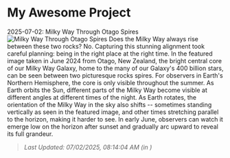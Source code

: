 # My Awesome Project

<!-- APOD Start -->
2025-07-02: Milky Way Through Otago Spires
![Milky Way Through Otago Spires](https://apod.nasa.gov/apod/image/2507/MwSpires_Chay_960.jpg)
Does the Milky Way always rise between these two rocks? No. Capturing this stunning alignment took careful planning: being in the right place at the right time. In the featured image taken in June 2024 from Otago, New Zealand, the bright central core of our Milky Way Galaxy, home to the many of our Galaxy's 400 billion stars, can be seen between two picturesque rocks spires.  For observers in Earth's Northern Hemisphere, the core is only visible throughout the summer. As Earth orbits the Sun, different parts of the Milky Way become visible at different angles at different times of the night. As Earth rotates, the orientation of the Milky Way in the sky also shifts -- sometimes standing vertically as seen in the featured image, and other times stretching parallel to the horizon, making it harder to see. In early June, observers can watch it emerge low on the horizon after sunset and gradually arc upward to reveal its full grandeur.
> _Last Updated: 07/02/2025, 08:14:04 AM (in )_
<!-- APOD End -->
